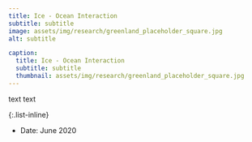 ```yaml
---
title: Ice - Ocean Interaction
subtitle: subtitle
image: assets/img/research/greenland_placeholder_square.jpg
alt: subtitle

caption:
  title: Ice - Ocean Interaction
  subtitle: subtitle
  thumbnail: assets/img/research/greenland_placeholder_square.jpg
---
```

text text

{:.list-inline}
- Date: June 2020
